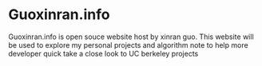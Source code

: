 Guoxinran.info
=====================
Guoxinran.info is open souce website host by xinran guo.
This website will be used to explore my personal projects and algorithm note to help more developer quick take a close look to UC berkeley projects
